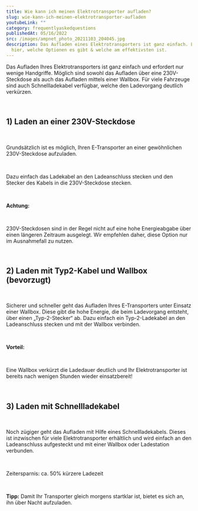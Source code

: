 ```yaml
---
title: Wie kann ich meinen Elektrotransporter aufladen?
slug: wie-kann-ich-meinen-elektrotransporter-aufladen
youtubeLink: ""
category: frequentlyaskedquestions
publishedAt: 05/16/2022
src: /images/ampnet_photo_20211103_204045.jpg
description: Das Aufladen eines Elektrotransporters ist ganz einfach. Lesen Sie
  hier, welche Optionen es gibt & welche am effektivsten ist.
---
```

Das Aufladen Ihres Elektrotransporters ist ganz einfach und erfordert nur wenige Handgriffe. Möglich sind sowohl das Aufladen über eine 230V-Steckdose als auch das Aufladen mittels einer Wallbox. Für viele Fahrzeuge sind auch Schnellladekabel verfügbar, welche den Ladevorgang deutlich verkürzen.

<br />

## 1) Laden an einer 230V-Steckdose

<br />

Grundsätzlich ist es möglich, Ihren E-Transporter an einer gewöhnlichen 230V-Steckdose aufzuladen.

<br />

Dazu einfach das Ladekabel an den Ladeanschluss stecken und den Stecker des Kabels in die 230V-Steckdose stecken.

<br />

**Achtung:**

<br />

230V-Steckdosen sind in der Regel nicht auf eine hohe Energieabgabe über einen längeren Zeitraum ausgelegt. Wir empfehlen daher, diese Option nur im Ausnahmefall zu nutzen.

<br />

## 2) Laden mit Typ2-Kabel und Wallbox (bevorzugt)

<br />

Sicherer und schneller geht das Aufladen Ihres E-Transporters unter Einsatz einer Wallbox. Diese gibt die hohe Energie, die beim Ladevorgang entsteht, über einen „Typ-2-Stecker“ ab. Dazu einfach ein Typ-2-Ladekabel an den Ladeanschluss stecken und mit der Wallbox verbinden.

<br />

**Vorteil:**

<br />

Eine Wallbox verkürzt die Ladedauer deutlich und Ihr Elektrotransporter ist bereits nach wenigen Stunden wieder einsatzbereit!

<br />

## 3) Laden mit Schnellladekabel

<br />

Noch zügiger geht das Aufladen mit Hilfe eines Schnellladekabels. Dieses ist inzwischen für viele Elektrotransporter erhältlich und wird einfach an den Ladeanschluss aufgesteckt und mit einer Wallbox oder Ladestation verbunden.

<br />

Zeitersparnis: ca. 50% kürzere Ladezeit 

<br />

**Tipp:** Damit Ihr Transporter gleich morgens startklar ist, bietet es sich an, ihn über Nacht aufzuladen.